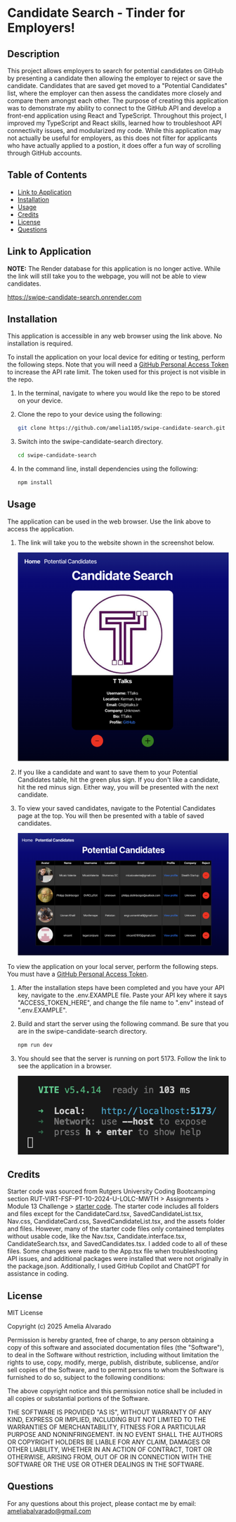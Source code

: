 # Candidate Search - Tinder for Employers!

## Description

This project allows employers to search for potential candidates on GitHub by presenting a candidate then allowing the employer to reject or save the candidate. Candidates that are saved get moved to a "Potential Candidates" list, where the employer can then assess the candidates more closely and compare them amongst each other. The purpose of creating this application was to demonstrate my ability to connect to the GitHub API and develop a front-end application using React and TypeScript. Throughout this project, I improved my TypeScript and React skills, learned how to troubleshoot API connectivity issues, and modularized my code. While this application may not actually be useful for employers, as this does not filter for applicants who have actually applied to a postion, it does offer a fun way of scrolling through GitHub accounts.

## Table of Contents

- [Link to Application](#link-to-application)
- [Installation](#installation)
- [Usage](#usage)
- [Credits](#credits)
- [License](#license)
- [Questions](#questions)

## Link to Application

**NOTE:** The Render database for this application is no longer active. While the link will still take you to the webpage, you will not be able to view candidates.

https://swipe-candidate-search.onrender.com

## Installation

This application is accessible in any web browser using the link above. No installation is required.

To install the application on your local device for editing or testing, perform the following steps. Note that you will need a [GitHub Personal Access Token](https://docs.github.com/en/authentication/keeping-your-account-and-data-secure/managing-your-personal-access-tokens#creating-a-fine-grained-personal-access-token) to increase the API rate limit. The token used for this project is not visible in the repo.

1. In the terminal, navigate to where you would like the repo to be stored on your device.

2. Clone the repo to your device using the following:

    ```sh
    git clone https://github.com/amelia1105/swipe-candidate-search.git
    ```

3. Switch into the swipe-candidate-search directory. 

    ```sh
    cd swipe-candidate-search
    ```

4. In the command line, install dependencies using the following:

    ```sh
    npm install
    ```

## Usage

The application can be used in the web browser. Use the link above to access the application.

1. The link will take you to the website shown in the screenshot below.

    ![candidate search home page](./assets/home-page.png)

2. If you like a candidate and want to save them to your Potential Candidates table, hit the green plus sign. If you don't like a candidate, hit the red minus sign. Either way, you will be presented with the next candidate.

3. To view your saved candidates, navigate to the Potential Candidates page at the top. You will then be presented with a table of saved candidates.

    ![table of saved candidates](./assets/potential-candidates.png)


To view the application on your local server, perform the following steps. You must have a [GitHub Personal Access Token](https://docs.github.com/en/authentication/keeping-your-account-and-data-secure/managing-your-personal-access-tokens#creating-a-fine-grained-personal-access-token).

1. After the installation steps have been completed and you have your API key, navigate to the .env.EXAMPLE file. Paste your API key where it says "ACCESS_TOKEN_HERE", and change the file name to ".env" instead of ".env.EXAMPLE".

2. Build and start the server using the following command. Be sure that you are in the swipe-candidate-search directory.

    ```sh
    npm run dev
    ```

2. You should see that the server is running on port 5173. Follow the link to see the application in a browser.

    ![server running on port 5173](./assets/success.png)

## Credits

Starter code was sourced from Rutgers University Coding Bootcamping section RUT-VIRT-FSF-PT-10-2024-U-LOLC-MWTH > Assignments > Module 13 Challenge > [starter code](https://bootcampspot.instructure.com/courses/6369/assignments/90354?module_item_id=1341351). The starter code includes all folders and files except for the CandidateCard.tsx, SavedCandidateList.tsx, Nav.css, CandidateCard.css, SavedCandidateList.tsx, and the assets folder and files. However, many of the starter code files only contained templates without usable code, like the Nav.tsx, Candidate.interface.tsx, CandidateSearch.tsx, and SavedCandidates.tsx. I added code to all of these files. Some changes were made to the App.tsx file when troubleshooting API issues, and additional packages were installed that were not originally in the package.json. Additionally, I used GitHub Copilot and ChatGPT for assistance in coding.

## License

MIT License

Copyright (c) 2025 Amelia Alvarado

Permission is hereby granted, free of charge, to any person obtaining a copy
of this software and associated documentation files (the "Software"), to deal
in the Software without restriction, including without limitation the rights
to use, copy, modify, merge, publish, distribute, sublicense, and/or sell
copies of the Software, and to permit persons to whom the Software is
furnished to do so, subject to the following conditions:

The above copyright notice and this permission notice shall be included in all
copies or substantial portions of the Software.

THE SOFTWARE IS PROVIDED "AS IS", WITHOUT WARRANTY OF ANY KIND, EXPRESS OR
IMPLIED, INCLUDING BUT NOT LIMITED TO THE WARRANTIES OF MERCHANTABILITY,
FITNESS FOR A PARTICULAR PURPOSE AND NONINFRINGEMENT. IN NO EVENT SHALL THE
AUTHORS OR COPYRIGHT HOLDERS BE LIABLE FOR ANY CLAIM, DAMAGES OR OTHER
LIABILITY, WHETHER IN AN ACTION OF CONTRACT, TORT OR OTHERWISE, ARISING FROM,
OUT OF OR IN CONNECTION WITH THE SOFTWARE OR THE USE OR OTHER DEALINGS IN THE
SOFTWARE.

## Questions

For any questions about this project, please contact me by email: ameliabalvarado@gmail.com
